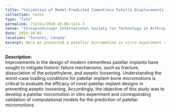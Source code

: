 ```yaml
---
title: "Validation of Model-Predicted Cementless Patella Displacements During Lunging"
collection: talks
type: "Talk"
permalink: /talks/2019-10-05-talk-3
venue: "32<sup>nd</sup> International Society for Technology in Arthroplasty"
date: 2019-10-05
location: "Toronto, Canada"
excerpt: Here we presented a patellar micromotion in vitro experiment and the corresponding validation of computational models for the prediction of patellar micromotions.
---
```

**Description:**<br>
Improvements in the design of modern cementless patellar implants have sought to mitigate historic failure mechanisms, such as fracture, dissociation of the polyethylene, and aseptic loosening. Understanding the worst-case loading conditions for patellar implant-bone micromotions is critical to evaluate the efficacy of novel patellar implant designs in preventing aseptic loosening. Accordingly, the objective of this study was to develop a patellar micromotion in vitro experiment and corresponding validation of computational models for the prediction of patellar micromotions.
